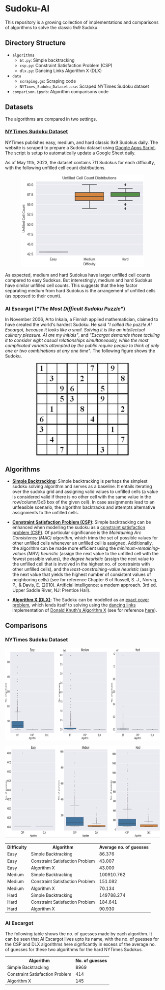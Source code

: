 # Sudoku-AI
This repository is a growing collection of implementations and comparisons of algorithms to solve the classic 9x9 Sudoku.

## Directory Structure
- `algorithms`
    - `bt.py`: Simple backtracking
    - `csp.py`: Constraint Satisfaction Problem (CSP)
    - `dlx.py`: Dancing Links Algorithm X (DLX)
- `data`
    - `scraping.gs`: Scraping code
    - `NYTimes_Sudoku_Dataset.csv`: Scraped NYTimes Sudoku dataset
- `comparison.ipynb`: Algorithm comparisons code

## Datasets
The algorithms are compared in two settings.
### [NYTimes Sudoku Dataset](data/NYTimes_Sudoku_Dataset.csv)
NYTimes publishes easy, medium, and hard classic 9x9 Sudokus daily. The website is scraped to prepare a Sudoku dataset using [Google Apps Script](data/scraping.gs). The script is setup to automatically update a Google Sheet daily.

As of May 11th, 2023, the dataset contains 711 Sudokus for each difficulty, with the following unfilled cell count distributions.
<p align="center"><img width="400" height="300" src="assets/uccd.png"></p>
As expected, medium and hard Sudokus have larger unfilled cell counts compared to easy Sudokus. But interestingly, medium and hard Sudokus have similar unfilled cell counts. This suggests that the key factor separating medium from hard Sudokus is the arrangement of unfilled cells (as opposed to their count).

### AI Escargot (*"The Most Difficult Sudoku Puzzle"*)
In November 2006, Arto Inkala, a Finnish applied mathematician, claimed to have created the world's hardest Sudoku. He said *"I called the puzzle AI Escargot, because it looks like a snail. Solving it is like an intellectual culinary pleasure. AI are my initials"*, and *"Escargot demands those tackling it to consider eight casual relationships simultaneously, while the most complicated variants attempted by the public require people to think of only one or two combinations at any one time"*. The following figure shows the Sudoku.
<p align="center"><img width="300" height="300" src="assets/ai_escargot.png"></p>

## Algorithms
- [**Simple Backtracking**](algorithms/bt.py): Simple backtracking is perhaps the simplest sudoku solving algorithm and serves as a baseline. It entails iterating over the sudoku grid and assigning valid values to unfilled cells (a value is considered valid if there is no other cell with the same value in the row/column/3x3 box of the given cell). In case assignments lead to an unfeasible scenario, the algorithm backtracks and attempts alternative assignments to the unfilled cells.

- [**Constraint Satisfaction Problem (CSP)**](algorithms/csp.py): Simple backtracking can be enhanced when modelling the sudoku as a [constraint satisfaction problem (CSP)](https://en.wikipedia.org/wiki/Constraint_satisfaction_problem). Of particular significance is the *Maintaining Arc Consistency (MAC) algorithm*, which trims the set of possible values for other unfilled cells whenever an unfilled cell is assigned. Additionally, the algorithm can be made more efficient using the *minimum-remaining-values (MRV) heuristic* (assign the next value to the unfilled cell with the fewest possible values), the *degree heuristic* (assign the next value to the unfilled cell that is involved in the highest no. of constraints with other unfilled cells), and the *least-constraining-value heuristic* (assign the next value that yields the highest number of consistent values of neighboring cells) (see for reference Chapter 6 of Russell, S. J., Norvig, P., & Davis, E. (2010). Artificial intelligence: a modern approach. 3rd ed. Upper Saddle River, NJ: Prentice Hall).

- [**Algorithm X (DLX)**](algorithms/dlx.py): The Sudoku can be modelled as an [exact cover problem](https://en.wikipedia.org/wiki/Exact_cover), which lends itself to solving using the [dancing links](https://en.wikipedia.org/wiki/Dancing_Links) implementation of [Donald Knuth's Algorithm X](https://en.wikipedia.org/wiki/Knuth%27s_Algorithm_X) (see for reference [here](https://arxiv.org/pdf/cs/0011047.pdf)).


## Comparisons
### NYTimes Sudoku Dataset
<p align="center"><img width="900" height="300" src="assets/comparison_1.png"></p>
<p align="center"><img width="900" height="300" src="assets/comparison_2.png"></p>
<div align="center">
<table>
    <tr>
        <th>Difficulty</th>
        <th>Algorithm</th>
        <th>Average no. of guesses</th>
    </tr>
    <tr>
        <td>Easy</td>
        <td>Simple Backtracking</td>
        <td>86.376</td>
    </tr>
    <tr>
        <td>Easy</td>
        <td>Constraint Satisfaction Problem</td>
        <td>43.007</td>
    </tr>
    <tr>
        <td>Easy</td>
        <td>Algorithm X</td>
        <td>43.000</td>
    </tr>
    <tr>
        <td>Medium</td>
        <td>Simple Backtracking</td>
        <td>100910.762</td>
    </tr>
    <tr>
        <td>Medium</td>
        <td>Constraint Satisfaction Problem</td>
        <td>151.082</td>
    </tr>
    <tr>
        <td>Medium</td>
        <td>Algorithm X</td>
        <td>70.134</td>
    </tr>
    <tr>
        <td>Hard</td>
        <td>Simple Backtracking</td>
        <td>149788.274</td>
    </tr>
    <tr>
        <td>Hard</td>
        <td>Constraint Satisfaction Problem</td>
        <td>184.641</td>
    </tr>
    <tr>
        <td>Hard</td>
        <td>Algorithm X</td>
        <td>90.930</td>
    </tr>
</table>
</div>

### AI Escargot
The following table shows the no. of guesses made by each algorithm. It can be seen that Al Escargot lives upto its name, with the no. of guesses for the CSP and DLX algorithms here signficantly in excess of the average no. of guesses for these two algorithms for the hard NYTimes Sudokus.
<div align="center">
<table>
    <tr>
        <th>Algorithm</th>
        <th>No. of guesses</th>
    </tr>
    <tr>
        <td>Simple Backtracking</td>
        <td>8969</td>
    </tr>
    <tr>
        <td>Constraint Satisfaction Problem</td>
        <td>414</td>
    </tr>
    <tr>
        <td>Algorithm X</td>
        <td>145</td>
    </tr>
</table>
</div>